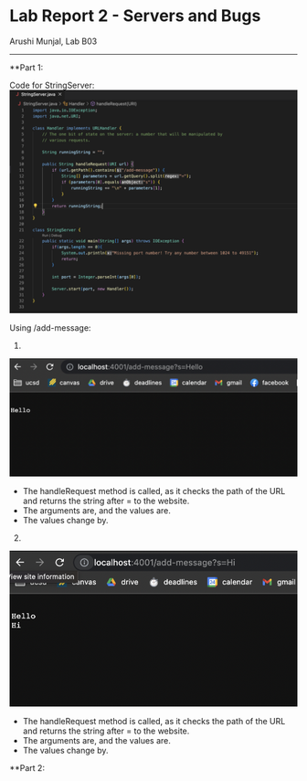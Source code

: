 # Lab Report 2 - Servers and Bugs
Arushi Munjal, Lab B03

---

**Part 1:

Code for StringServer: ![Image](StringServer.png)

Using /add-message:

1. 

![Image](serveroutput2.png)

- The handleRequest method is called, as it checks the path of the URL and returns the string after = to the website.
- The arguments are, and the values are.
- The values change by.


2. 

![Image](serveroutput1.png)

- The handleRequest method is called, as it checks the path of the URL and returns the string after = to the website.
- The arguments are, and the values are.
- The values change by.

**Part 2:



